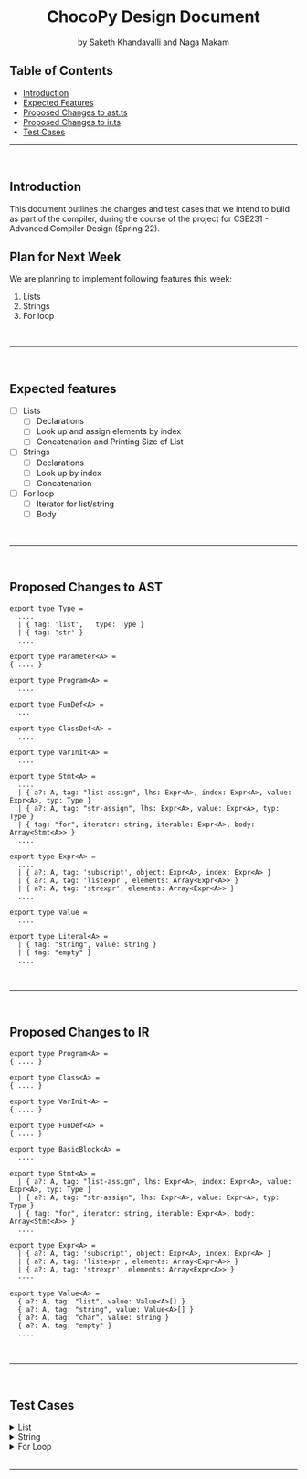 <!-- Markdown Template Credits: https://github.com/othneildrew/Best-README-Template/blob/master/README.md -->

<h1 align="center">
  <strong>ChocoPy Design Document</strong>
</h1>
<p align="center">
  by Saketh Khandavalli and Naga Makam
</p>

<!-- DON'T EDIT THIS SECTION, INSTEAD RE-RUN doctoc TO UPDATE -->
## Table of Contents

- [Introduction](#introduction)
- [Expected Features](#expected-features)
- [Proposed Changes to ast.ts](#proposed-changes-to-ast)
- [Proposed Changes to ir.ts](#proposed-changes-to-ir)
- [Test Cases](#test-cases)

<!-- END doctoc generated TOC please keep comment here to allow auto update -->
***
<br/>

## **Introduction**

This document outlines the changes and test cases that we intend to build as part of the compiler, during the course of the project for CSE231 - Advanced Compiler Design (Spring 22).

## **Plan for Next Week**

We are planning to implement following features this week:

1. Lists
1. Strings
1. For loop

<br/>

***

<br/>

## **Expected features**
  
- [ ] Lists
  - [ ] Declarations
  - [ ] Look up and assign elements by index
  - [ ] Concatenation and Printing Size of List

- [ ] Strings
  - [ ] Declarations
  - [ ] Look up by index
  - [ ] Concatenation

- [ ] For loop
  - [ ] Iterator for list/string
  - [ ] Body

<br/>

***

<br/>

## **Proposed Changes to AST**

```
export type Type =
  ....
  | { tag: 'list',   type: Type }
  | { tag: 'str' }
  ....

export type Parameter<A> = 
{ .... }

export type Program<A> = 
  ....

export type FunDef<A> =
  ...

export type ClassDef<A> = 
  ....

export type VarInit<A> =
  ....

export type Stmt<A> =
  ....
  | { a?: A, tag: "list-assign", lhs: Expr<A>, index: Expr<A>, value: Expr<A>, typ: Type }
  | { a?: A, tag: "str-assign", lhs: Expr<A>, value: Expr<A>, typ: Type }
  | { tag: "for", iterator: string, iterable: Expr<A>, body: Array<Stmt<A>> }
  ....

export type Expr<A> =
  ....
  | { a?: A, tag: 'subscript', object: Expr<A>, index: Expr<A> }  
  | { a?: A, tag: 'listexpr', elements: Array<Expr<A>> }
  | { a?: A, tag: 'strexpr', elements: Array<Expr<A>> }
  ....

export type Value =
  ....

export type Literal<A> =
  | { tag: "string", value: string }
  | { tag: "empty" }
  ....

```

<br/>

***

<br/>

## **Proposed Changes to IR**

```
export type Program<A> = 
{ .... }

export type Class<A> = 
{ .... }

export type VarInit<A> = 
{ .... }

export type FunDef<A> = 
{ .... }

export type BasicBlock<A> = 
  ....

export type Stmt<A> =
  | { a?: A, tag: "list-assign", lhs: Expr<A>, index: Expr<A>, value: Expr<A>, typ: Type }
  | { a?: A, tag: "str-assign", lhs: Expr<A>, value: Expr<A>, typ: Type }
  | { tag: "for", iterator: string, iterable: Expr<A>, body: Array<Stmt<A>> }
  ....

export type Expr<A> =
  | { a?: A, tag: 'subscript', object: Expr<A>, index: Expr<A> }  
  | { a?: A, tag: 'listexpr', elements: Array<Expr<A>> }
  | { a?: A, tag: 'strexpr', elements: Array<Expr<A>> }
  ----

export type Value<A> = 
  { a?: A, tag: "list", value: Value<A>[] }
  { a?: A, tag: "string", value: Value<A>[] }
  { a?: A, tag: "char", value: string }
  { a?: A, tag: "empty" }
  ....

```


<br/>

***

<br/>

## **Test Cases**
<details>
  <summary> List </summary>

  <br/>

  - **List Declaration and Assignment** - of primitive Data Type
  ```
  myList : [int] = None
  myList = [1,2,3,4]

  print(myList[3])
  ```
  > The above program must print `4`

  <br/>

  - **List Declaration and Assignment** - of unknown Data Type
  ```
  myList : [cls] = None
  myList = [1,2,3,4]

  print(myList[3])
  ```
  > The above program must throw a `TYPE ERROR` because `cls` is not a defined class

  <br/>

  - **List Declaration and Assignment** - of incompatible Data Type
  ```
  myList : [int] = None
  myList = [True, False, True, 1]

  print(myList[0])
  ```
  > The above program must throw a `TYPE ERROR` because `True` is not a valid element for integer list

  <br/>

  - **List Subscripting** - valid index
  ```
  myList : [int] = None
  myList = [99, 88, 77, 66, 55]

  myList[2] = 11
  print(myList[2])
  ```
  > The above program must print `11`

  <br/>

  - **List Subscripting** - index out of bounds
  ```
  myList : [int] = None
  myList = [1,2,3,4,5]

  print(myList[6])
  ```
  > The above program must return a `RUNTIME ERROR`

  <br/>

  - **List Length** - printing size of list
  ```
  myList : [int] = None
  myList = [1,2,3,4,5]

  print(len(myList))
  ```
  > The above program must print `5`

  <br/>
  
  - **List Length** - using size of list as operand
  ```
  myList : [int] = None
  myList = [1,2,3,4,5]

  print(myList[len(myList)-1])
  ```
  > The above program must print `5`

  <br/>

  - **List Concatenation** - compatible list types
  ```
  myList1 : [int] = None
  myList2 : [int] = None
  myList3 : [int] = None

  myList1 = [1, 2, 3]
  myList2 = [4, 5, 6]
  myList3 = myList1 + myList2

  print(myList3[3])
  ```
  > The above program must compile successfully, and print `4`

  <br/>

  - **List Concatenation** - incompatible list types
  ```
  myList1 : [int] = None
  myList2 : [bool] = None
  myList3 : [int] = None

  myList1 = [1, 2, 3]
  myList2 = [True, False, True]
  myList3 = myList1 + myList2

  print(myList3[3])
  ```
  > The above program must throw a `TYPE ERROR` because an list of integers cannot be concatenated with a list of booleans

  <br/>

</details>

<details>
  <summary> String </summary>

  <br/>

  - **String Declaration and Assignment**
  ```
  myStr: str = "abc"
  print(myStr)
  ```
  > The above program must print `abc`

  <br/>
  
  - **List Subscripting** - valid index
  ```
  myStr: str = "abc"
  print(myStr[2])
  ```
  > The above program must print `c`

  <br/>

  - **List Subscripting** - index out of bounds
  ```
  myStr: str = "abc"
  print(myStr[6])
  ```
  > The above program must return a `RUNTIME ERROR`

  <br/>

  - **String Length** - printing size of string
  ```
  myStr: str = "abc"
  print(len(myStr))
  ```
  > The above program must print `3`

  <br/>
  
  - **String Length** - using size of string as operand
  ```
  myStr: str = "abc"
  print(myStr[len(myStr)-1])
  ```
  > The above program must print `c`

  <br/>

  - **String Concatenation**
  ```
  myStr1: str = "abc"
  myStr2: str = "edf"
  myStr3: str = ""
  
  myStr3 = myStr1 + myStr2
  print(myStr3)
  ```
  > The above program must compile successfully, and print `abcedf`

  <br/>
  
</details>

<details>
  <summary> For Loop </summary>
  <br/>

  - **Iteration over array**
  ```
  a: [int] = None
  x: int = 0
  a = [1,2,3]
  
  for x in a:
    print(x)
  ```
  > The above program must print `1\n2\n3`

  <br/>
  
  - **Iteration over string**
  ```
  a: str = "abc"
  x: str = ""
  
  for x in a:
    print(x)
  ```
  > The above program must print `a\nb\nc`

  <br/>

  
  - **Iterator not defined**
  ```
  a: str = "abc"
  for x in a:
    print(x)
  ```
  > The above program must throw a `TYPE ERROR` because an iterator `x` is not defined

  <br/>
  
  - **Iterator defined with non-compatible type**
  ```
  a: str = "abc"
  x: int = 0
  for x in a:
    print(x)
  ```
  > The above program must throw a `TYPE ERROR` because an iterator `x` is not of the type `str`

  <br/>
  
   - **Returning from for loop**
   ```
   def f() -> int:
      x : int = 0
      for x in [1, 2, 3, 4, 5]:
        if x > 3:
          return x
      return x
   print(f())
  ```
  > The above program must print `4`

  <br/>
</details>

<br/>

***
